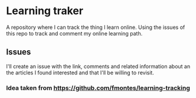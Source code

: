 # Learning traker
A repository where I can track the thing I learn online. Using the issues of this repo to track and comment my online learning path. 

## Issues
I'll create an issue with the link, comments and related information about an the articles I found interested and that I'll be willing to revisit.


### Idea taken from https://github.com/fmontes/learning-tracking
